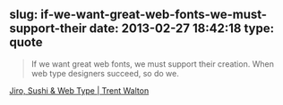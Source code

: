 slug: if-we-want-great-web-fonts-we-must-support-their
date: 2013-02-27 18:42:18
type: quote
---

> If we want great web fonts, we must support their creation. When web type designers succeed, so do we.

[Jiro, Sushi & Web Type | Trent Walton](http://trentwalton.com/2012/06/08/jiro-sushi-web-type/)
